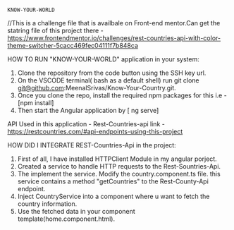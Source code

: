                                                                                  KNOW-YOUR-WORLD


//This is a challenge file that is availbale on Front-end mentor.Can get the statring file of this project there - 
https://www.frontendmentor.io/challenges/rest-countries-api-with-color-theme-switcher-5cacc469fec04111f7b848ca

HOW TO RUN "KNOW-YOUR-WORLD" application in your system:
1. Clone the repository from the code button using the SSH key url.
2. On the VSCODE terminal( bash as a default shell) run git clone git@github.com:MeenalSrivas/Know-Your-Country.git.
3.  Once you clone the repo, install the required npm packages for this i.e - [npm install]
4.  Then start the Angular application by [ ng serve]

API Used in this  application - Rest-Countries-api 
link - https://restcountries.com/#api-endpoints-using-this-project

HOW DID I INTEGRATE REST-Countries-Api in the project:
1. First of all, I have installed HTTPClient Module in my angular porject.
2. Created a service to handle HTTP requests to the Rest-Sountries-Api.
3. The implement the service. Modify the country.component.ts file. this service contains a method "getCountries" to the Rest-County-Api endpoint.
4. Inject CountryService into a component where u want to fetch the country information.
5. Use the fetched data in your component template(home.component.html).
    
